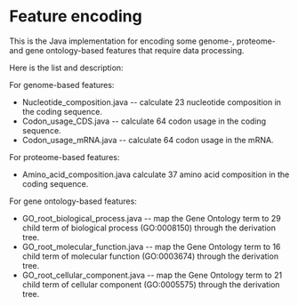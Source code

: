 # Feature encoding
This is the Java implementation for encoding some genome-, proteome- and gene ontology-based features that require data processing.

Here is the list and description:

For genome-based features:
- Nucleotide_composition.java -- calculate 23 nucleotide composition in the coding sequence.
- Codon_usage_CDS.java -- calculate 64 codon usage in the coding sequence.
- Codon_usage_mRNA.java -- calculate 64 codon usage in the mRNA.

For proteome-based features:
- Amino_acid_composition.java calculate 37 amino acid composition in the coding sequence.

For gene ontology-based features:
- GO_root_biological_process.java -- map the Gene Ontology term to 29 child term of biological process (GO:0008150) through the derivation tree.
- GO_root_molecular_function.java -- map the Gene Ontology term to 16 child term of molecular function (GO:0003674) through the derivation tree.
- GO_root_cellular_component.java -- map the Gene Ontology term to 21 child term of cellular component (GO:0005575) through the derivation tree.

